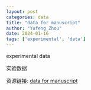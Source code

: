 ```yaml
---
layout: post
categories: data
title: "data for manuscript"
author: "Yufeng Zhou"
date: 2024-01-16
tags: ['experimental', 'data']
---
```


experimental data

实验数据

资源链接: [data for manuscript](https://doi.org/10.57760/sciencedb.15023)
